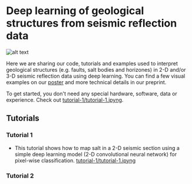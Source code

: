 # Deep learning of geological structures from seismic reflection data

![alt text](https://github.com/thilowrona/seismic_deep_learning/blob/master/image.png)

Here we are sharing our code, tutorials and examples used to interpret geological structures (e.g. faults, salt bodies and horizones) in 2-D and/or 3-D seismic reflection data using deep learning. You can find a few visual examples on our [poster](https://www.thilowrona.com/posters) and more technical details in our preprint.

To get started, you don't need any special hardware, software, data or experience. 
Check out [tutorial-1/tutorial-1.ipyng](https://github.com/thilowrona/seismic_deep_learning/blob/master/tutorial-1/tutorial-1.ipynb).


## Tutorials

### Tutorial 1
- This tutorial shows how to map salt in a 2-D seismic section using a simple deep learning model (2-D convolutional neural network) for pixel-wise classification.
[tutorial-1/tutorial-1.ipyng](https://github.com/thilowrona/seismic_deep_learning/blob/master/tutorial-1/tutorial-1.ipynb)

### Tutorial 2
